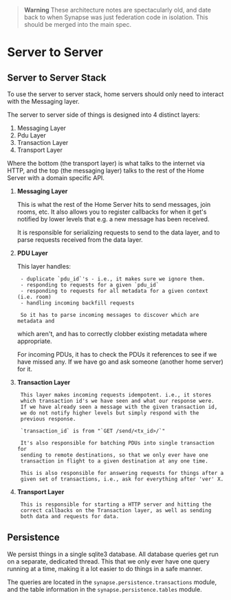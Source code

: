 > **Warning**
>  These architecture notes are spectacularly old, and date back
> to when Synapse was just federation code in isolation. This should be
> merged into the main spec.

# Server to Server

## Server to Server Stack

To use the server to server stack, home servers should only need to
interact with the Messaging layer.

The server to server side of things is designed into 4 distinct layers:

1.  Messaging Layer
2.  Pdu Layer
3.  Transaction Layer
4.  Transport Layer

Where the bottom (the transport layer) is what talks to the internet via
HTTP, and the top (the messaging layer) talks to the rest of the Home
Server with a domain specific API.

1. **Messaging Layer**

    This is what the rest of the Home Server hits to send messages, join rooms,
    etc. It also allows you to register callbacks for when it get's notified by
    lower levels that e.g. a new message has been received.

    It is responsible for serializing requests to send to the data
    layer, and to parse requests received from the data layer.

2. **PDU Layer**

    This layer handles:

		- duplicate `pdu_id`'s - i.e., it makes sure we ignore them.
		- responding to requests for a given `pdu_id`
		- responding to requests for all metadata for a given context (i.e. room)
		- handling incoming backfill requests

		So it has to parse incoming messages to discover which are metadata and
    which aren't, and has to correctly clobber existing metadata where
    appropriate.

    For incoming PDUs, it has to check the PDUs it references to see
    if we have missed any. If we have go and ask someone (another
    home server) for it.

3. **Transaction Layer**

		This layer makes incoming requests idempotent. i.e., it stores
		which transaction id's we have seen and what our response were.
		If we have already seen a message with the given transaction id,
		we do not notify higher levels but simply respond with the
		previous response.

		`transaction_id` is from "`GET /send/<tx_id>/`"

		It's also responsible for batching PDUs into single transaction for
		sending to remote destinations, so that we only ever have one
		transaction in flight to a given destination at any one time.

		This is also responsible for answering requests for things after a
		given set of transactions, i.e., ask for everything after 'ver' X.

4. **Transport Layer**

		This is responsible for starting a HTTP server and hitting the
		correct callbacks on the Transaction layer, as well as sending
		both data and requests for data.

## Persistence

We persist things in a single sqlite3 database. All database queries get
run on a separate, dedicated thread. This that we only ever have one
query running at a time, making it a lot easier to do things in a safe
manner.

The queries are located in the `synapse.persistence.transactions` module,
and the table information in the `synapse.persistence.tables` module.

